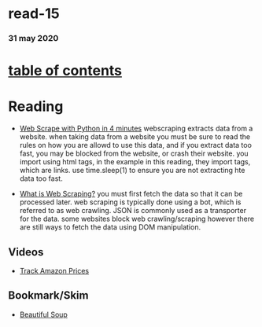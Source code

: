# read-15
### 31 may 2020
# [table of contents](https://h-griffin.github.io/reading-notes-401/)

# Reading
- [Web Scrape with Python in 4 minutes](https://towardsdatascience.com/how-to-web-scrape-with-python-in-4-minutes-bc49186a8460)
webscraping extracts data from a website. when taking data from a website you must be sure to read the rules on how you are allowd to use this data, and if you extract data too fast, you may be blocked from the website, or crash their website. you import using html tags, in the example in this reading, they import <a> tags, which are links. use time.sleep(1) to ensure you are not extracting hte data too fast.


- [What is Web Scraping?](https://en.wikipedia.org/wiki/Web_scraping)
you must first fetch the data so that it can be processed later. web scraping is typically done using a bot, which is referred to as web crawling. JSON is commonly used as a transporter for the data. some websites block web crawling/scraping however there are still ways to fetch the data using DOM manipulation.

## Videos
- [Track Amazon Prices](https://www.youtube.com/watch?v=Bg9r_yLk7VY)
## Bookmark/Skim
- [Beautiful Soup](https://www.crummy.com/software/BeautifulSoup/)